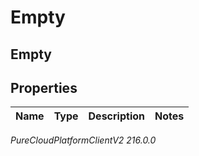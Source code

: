 # Empty

## Empty

## Properties

|Name | Type | Description | Notes|
|------------ | ------------- | ------------- | -------------|



_PureCloudPlatformClientV2 216.0.0_
